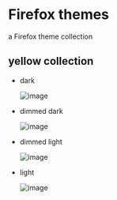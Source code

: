 # Firefox themes

a Firefox theme collection 

## yellow collection

* dark
  
  ![image](https://github.com/thatoddshade/firefox-themes/assets/115649477/e8f7d242-e248-4de4-bd48-e37549a438b5)

* dimmed dark
  
  ![image](https://github.com/thatoddshade/firefox-themes/assets/115649477/16223096-0dc0-475f-98fb-e61e95462a98)

* dimmed light
 
  ![image](https://github.com/thatoddshade/firefox-themes/assets/115649477/08441929-8385-473c-964c-95672eaa3afc)

* light

  ![image](https://github.com/thatoddshade/firefox-themes/assets/115649477/05abf42b-60bf-485c-9dc8-b792cf466cb8)

